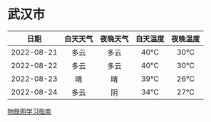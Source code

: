 # 武汉市
|日期|白天天气|夜晚天气|白天温度|夜晚温度|
|:--:|:--:|:--:|:--:|:--:|
|2022-08-21|多云|多云|40℃|30℃|
|2022-08-22|多云|多云|40℃|30℃|
|2022-08-23|晴|晴|39℃|26℃|
|2022-08-24|多云|阴|34℃|27℃|
 
[物联网学习指南](http://doc.lziqi.top/IoT)
